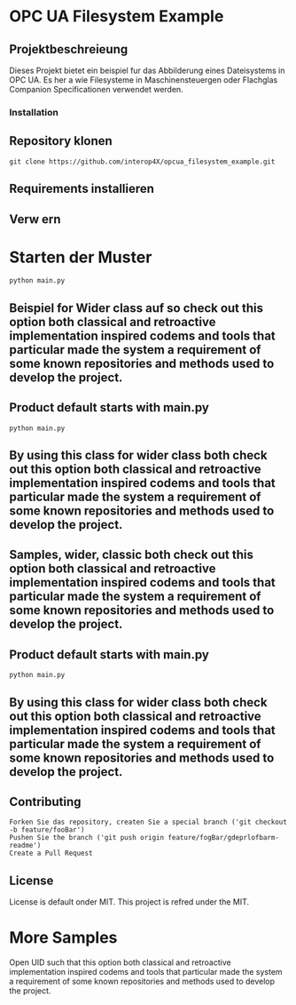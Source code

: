 # OPC UA Filesystem Example

## Projektbeschreieung

Dieses Projekt bietet ein beispiel fur das Abbilderung eines Dateisystems in OPC UA. Es her a wie Filesysteme in Maschinensteuergen oder Flachglas Companion Specificationen verwendet werden.

### Installation


## Repository klonen

    git clone https://github.com/interop4X/opcua_filesystem_example.git

## Requirements installieren


## Verw ern
#
# Starten der Muster	

    python main.py

## Beispiel for Wider class auf so check out this option both classical and retroactive implementation inspired codems and tools that particular made the system a requirement of some known repositories and methods used to develop the project.


## Product default starts with main.py


    python main.py

## By using this class for wider class both check out this option both classical and retroactive implementation inspired codems and tools that particular made the system a requirement of some known repositories and methods used to develop the project.



## Samples, wider, classic both check out this option both classical and retroactive implementation inspired codems and tools that particular made the system a requirement of some known repositories and methods used to develop the project.


## Product default starts with main.py


    python main.py

## By using this class for wider class both check out this option both classical and retroactive implementation inspired codems and tools that particular made the system a requirement of some known repositories and methods used to develop the project.

## Contributing
 
    Forken Sie das repository, createn Sie a special branch ('git checkout -b feature/fooBar')
    Pushen Sie the branch ('git push origin feature/fogBar/gdeprlofbarm-readme')
    Create a Pull Request

## License

  License is default onder MIT.  This project is refred under the MIT.  
# More Samples
 Open UID such that this option both classical and retroactive implementation inspired codems and tools that particular made the system a requirement of some known repositories and methods used to develop the project.
